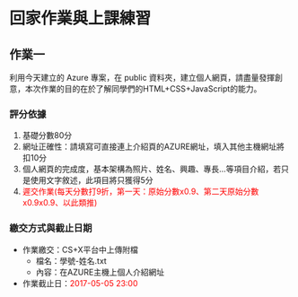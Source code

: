 # 回家作業與上課練習

## 作業一

利用今天建立的 Azure 專案，在 public 資料夾，建立個人網頁，請盡量發揮創意，本次作業的目的在於了解同學們的HTML+CSS+JavaScript的能力。

### 評分依據
1. 基礎分數80分
2. 網址正確性：請填寫可直接連上介紹頁的AZURE網址，填入其他主機網址將扣10分
3. 個人網頁的完成度，基本架構為照片、姓名、興趣、專長...等項目介紹，若只是使用文字敘述，此項目將只獲得5分
4. <font color="red">遲交作業(每天分數打9折，第一天：原始分數x0.9、第二天原始分數x0.9x0.9、以此類推)</font>

### 繳交方式與截止日期

* 作業繳交：CS+X平台中上傳附檔
    * 檔名：學號-姓名.txt<br>
    * 內容：在AZURE主機上個人介紹網址
* 作業截止日：<font color="red">2017-05-05 23:00</font>

